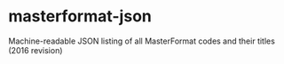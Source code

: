 # masterformat-json
Machine-readable JSON listing of all MasterFormat codes and their titles (2016 revision)

